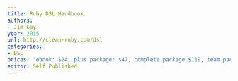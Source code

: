 ```yaml
---
title: Ruby DSL Handbook
authors:
- Jim Gay
year: 2015
url: http://clean-ruby.com/dsl
categories:
- DSL
prices: 'ebook: $24, plus package: $47, complete package $119, team package $599'
editor: Self Published
---
```

